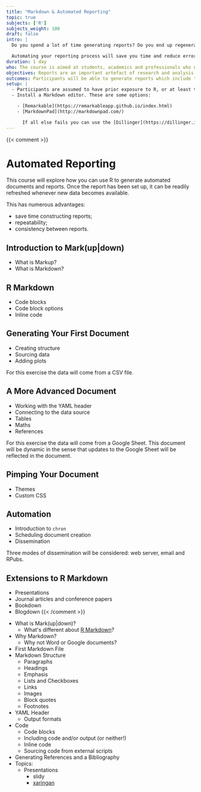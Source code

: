 ```yaml
---
title: "Markdown & Automated Reporting"
topic: true
subjects: ['R']
subjects_weight: 100
draft: false
intro: |
  Do you spend a lot of time generating reports? Do you end up regenerating tables and figures when new data become available? Is this a complicated and error-prone process? If so, then this course is for you!

  Automating your reporting process will save you time and reduce errors.
duration: 1 day
who: The course is aimed at students, academics and professionals who need to generate data-driven reports.
objectives: Reports are an important artefact of research and analysis. Often these reports need to be frequently generated or updated. Ideally this should be done in a reproducible manner. It's is an ideal opportunity for automation! In this course you'll learn how to use R and Markdown to efficiently generate sophisticated and visually appealing reports.
outcomes: Participants will be able to generate reports which include text, tables, figures, code and analytical results. They will also be able to flexibly style the reports.
setup: |
  - Participants are assumed to have prior exposure to R, or at least to programming of some variety. Ideally participants should have completed the [Data Wrangling](https://www.exegetic.biz/training/r-data-wrangling/) and [Visualisation](https://www.exegetic.biz/training/r-visualisation/) modules.
  - Install a Markdown editor. These are some options:

    - [Remarkable](https://remarkableapp.github.io/index.html)
    - [MarkdownPad](http://markdownpad.com/)

      If all else fails you can use the [Dillinger](https://dillinger.io/) online editor.
---
```


{{< comment >}}
# Automated Reporting

This course will explore how you can use R to generate automated documents and reports. Once the report has been set up, it can be readily refreshed whenever new data becomes available.

This has numerous advantages:

- save time constructing reports;
- repeatability;
- consistency between reports.

## Introduction to Mark(up|down)

- What is Markup?
- What is Markdown?

## R Markdown

- Code blocks
- Code block options
- Inline code

## Generating Your First Document

- Creating structure
- Sourcing data
- Adding plots

For this exercise the data will come from a CSV file.

## A More Advanced Document

- Working with the YAML header
- Connecting to the data source
- Tables
- Maths
- References

For this exercise the data will come from a Google Sheet. This document will be dynamic in the sense that updates to the Google Sheet will be reflected in the document.

## Pimping Your Document

- Themes
- Custom CSS

## Automation

- Introduction to `chron`
- Scheduling document creation
- Dissemination

Three modes of dissemination will be considered: web server, email and RPubs.

## Extensions to R Markdown

- Presentations
- Journal articles and conference papers
- Bookdown
- Blogdown
{{< /comment >}}

<!--
https://github.com/rstudio/rstudio-conf/tree/master/2017/Advanced%20R%20Markdown%20-%20Yihui%20Xie
https://github.com/rstudio/rstudio-conf/tree/master/2018/Multilingual_Rmarkdown--Aaron_Berg
https://github.com/rstudio/rstudio-conf/tree/master/2018/R_Markdown_Eight_Ways--Mine_Cetinkaya_Rundel
https://github.com/rstudio-education/intro-shiny-rmarkdown
-->

<!--
https://www.cultureofinsight.com/blog/2018/10/22/2018-08-20-automated-data-reports-with-r/
-->

<!--
1. Introduction to Markdown
2. Creating R Markdown documents in RStudio
    - Code chunks
    - Code chunk options
3. Building documents from a script
4. Sending documents via email
5. Automation with `cron`
5. Case study: Automated reporting of Cryptocurrency transactions
6. Build your own report
-->

<!--
- Data Ingestion
  - Loading data from flat files
  - Database queries
- Data Preparation
  - Wrangling data with [dplyr](https://github.com/tidyverse/dplyr)
  - Pivoting data with [tidyr](https://github.com/tidyverse/tidyr)
- Figures and Tables
  - Generating plots with [ggplot2](https://github.com/tidyverse/ggplot2)
  - Building tables
- Styling Reports
- Dissemination
  - Emailing reports
- Twitter
- Slack
- Telegram
- Deploying
  - Scheduling report generation
-->

- What is Mark(up|down)?
  - What's different about [R Markdown](https://github.com/rstudio/rmarkdown)?
- Why Markdown?
  - Why not Word or Google documents?
- First Markdown File
- Markdown Structure
  - Paragraphs
  - Headings
  - Emphasis
  - Lists and Checkboxes
  - Links
  - Images
  - Block quotes
  - Footnotes
- YAML Header
  - Output formats
- Code
  - Code blocks
  - Including code and/or output (or neither!)
  - Inline code
  - Sourcing code from external scripts
- Generating References and a Bibliography
- Topics:
  - Presentations
    - slidy
    - [xaringan](https://github.com/yihui/xaringan)

<!--
  - Building Dashboards with [flexdashboard](https://github.com/rstudio/flexdashboard)
  - Writing a Book with [bookdown](https://github.com/rstudio/bookdown)
  - Creating a Blog with [blogdown](https://github.com/rstudio/blogdown)
  - Making Interactive Tutorials with [learnr](https://github.com/rstudio/learnr)
-->
